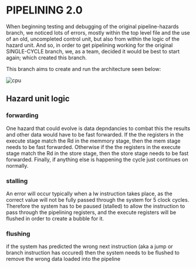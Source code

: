 # PIPELINING 2.0
When beginning testing and debugging of the original pipeline-hazards branch, we noticed lots of errors, mostly within the top level file and the use of an old, uncompleted control unit, but also from  within the logic of the hazard unit. And so, in order to get pipelining working for the original SINGLE-CYCLE branch, we, as a team, decided it would be best to start again; which created this branch.

This branch aims to create and run the architecture seen below:

![cpu](Documents/Team22/images/cpu.png)

## Hazard unit logic
### forwarding 

One hazard that could evolve is data depndancies to combat this the results and other data would have to be fast forwarded. If the the registers in the execute stage match the Rd in the memmory stage, then the mem stage needs to be fast forwarded. Otherwise if the the registers in the execute stage match the Rd in the store stage, then the store stage needs to be fast forwarded. Finally, if 
anything else is happening the cycle just continues on normally.


### stalling 
An error will occur typically when a lw instruction takes place, as the correct value will not be fully passed through the system for 5 clock cycles. Therefore the system has to be paused (stalled) to allow the instruction to pass through the pipelining registers, and the execute registers will be flushed in order to create a bubble for it.
 
### flushing
if the system has predicted the wrong next instruction (aka a jump or branch instruction has occured) then the system needs to be flushed to remove the wrong data loaded into the pipeline